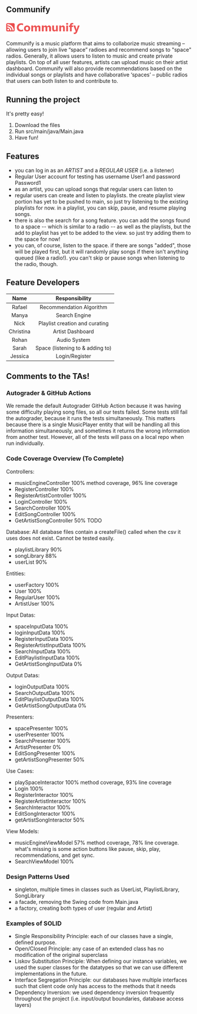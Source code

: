 ## Communify
<p float="left">
  <img src="https://github.com/CSC207-2022F-UofT/course-project-team-communify/blob/main/src/main/java/View/assets/logo_red_full.png" width="200" />
</p>

Communify is a music platform that aims to collaborize music streaming – allowing users to join live “space” radioes and recommend songs to "space" radios. Generally, it allows users to listen to music and create private playlists. On top of all user features, artists can upload music on their artist dashboard. Communify will also provide recommendations based on the individual songs or playlists and have collaborative ‘spaces’ – public radios that users can both listen to and contribute to.


## Running the project
It's pretty easy!
1. Download the files
2. Run src/main/java/Main.java
3. Have fun!

## Features
- you can log in as an _ARTIST_ and a _REGULAR USER_ (i.e. a listener)
- Regular User account for testing has username User1 and password Password1
- as an artist, you can upload songs that regular users can listen to
- regular users can create and listen to playlists. the create playlist view portion has yet to be pushed to main, so just try listening to the existing playlists for now. in a playlist, you can skip, pause, and resume playing songs. 
- there is also the search for a song feature. you can add the songs found to a space -- which is similar to a radio -- as well as the playlists, but the add to playlist has yet to be added to the view. so just try adding them to the space for now!
- you can, of course, listen to the space. if there are songs "added", those will be played first, but it will randomly play songs if there isn't anything queued (like a radio!). you can't skip or pause songs when listening to the radio, though.

## Feature Developers
| Name  | Responsibility |
| :-------------: | :-------------: |
| Rafael | Recommendation Algorithm |
| Manya  | Search Engine  |
| Nick | Playlist creation and curating |
| Christina| Artist Dashboard  |
| Rohan | Audio System |
| Sarah | Space (listening to & adding to) |
| Jessica | Login/Register |

## Comments to the TAs!

### Autograder & GitHub Actions
We remade the default Autograder GitHub Action because it was having some difficulty playing song files, so all our tests failed. Some tests still fail the autograder, because it runs the tests simultaneously. This matters because there is a single MusicPlayer entity that will be handling all this information simultaneously, and sometimes it returns the wrong information from another test. However, all of the tests will pass on a local repo when run individually. 

### Code Coverage Overview (To Complete) 

Controllers: 
- musicEngineController 100% method coverage, 96% line coverage
- RegisterController 100%
- RegisterArtistController 100%
- LoginController 100%
- SearchController 100%
- EditSongController 100%
- GetArtistSongController 50% TODO

Database:
All database files contain a createFile() called when the csv it uses does not exist. Cannot be tested easily.
- playlistLibrary 90%
- songLibrary 88%
- userList 90%


Entities:
- userFactory 100%
- User 100%
- RegularUser 100%
- ArtistUser 100%

Input Datas: 
- spaceInputData 100%
- loginInputData 100%
- RegisterInputData 100%
- RegisterArtistInputData 100%
- SearchInputData 100%
- EditPlaylistInputData 100%
- GetArtistSongInputData 0%

Output Datas: 
- loginOutputData 100%
- SearchOutputData 100%
- EditPlaylistOutputData 100%
- GetArtistSongOutputData 0%

Presenters: 
- spacePresenter 100%
- userPresenter 100%
- SearchPresenter 100%
- ArtistPresenter 0%
- EditSongPresenter 100%
- getArtistSongPresenter 50%

Use Cases: 
- playSpaceInteractor 100% method coverage, 93% line coverage
- Login 100%
- RegisterInteractor 100%
- RegisterArtistInteractor 100%
- SearchInteractor 100%
- EditSongInteractor 100%
- getArtistSongInteractor 50%

View Models: 
- musicEngineViewModel 57% method coverage, 78% line coverage. what's missing is some action buttons like pause, skip, play, recommendations, and get sync.
- SearchViewModel 100%

### Design Patterns Used
- singleton, multiple times in classes such as UserList, PlaylistLibrary, SongLibrary
- a facade, removing the Swing code from Main.java
- a factory, creating both types of user (regular and Artist)

### Examples of SOLID 
- Single Responsibility Principle: each of our classes have a single, defined purpose.
- Open/Closed Principle: any case of an extended class has no modification of the original superclass
- Liskov Substitution Principle: When defining our instance variables, we used the super classes for the datatypes so that we can use different implementations in the future.
- Interface Segregation Principle: our databases have multiple interfaces such that client code only has access to the methods that it needs
- Dependency Inversion: we used dependency inversion frequently throughout the project (i.e. input/output boundaries, database access layers)

